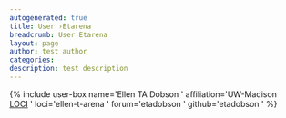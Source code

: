 ```yaml
---
autogenerated: true
title: User ›Etarena
breadcrumb: User Etarena
layout: page
author: test author
categories: 
description: test description
---
```


{% include user-box name='Ellen TA Dobson ' affiliation='UW-Madison [LOCI](LOCI "wikilink") ' loci='ellen-t-arena ' forum='etadobson ' github='etadobson ' %}
